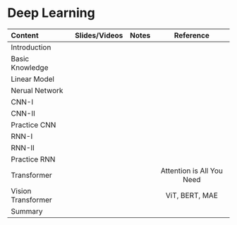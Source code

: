 # Deep Learning

 | Content                   | Slides/Videos   | Notes | Reference |
 |:-----------               |:----------------:|:----------------:|:----------------:|   
 | Introduction              | |  |  |
 | Basic Knowledge           | |  |  |
 | Linear Model              | |  |  |
 | Nerual Network            | |  |  |
 | CNN-I                     | |  |  |
 | CNN-II                    | |  |  |
 | Practice CNN              | |  |  |
 | RNN-I                     | |  |  |
 | RNN-II                    | |  |  |
 | Practice RNN              | |  |  |
 | Transformer               | |  |Attention is All You Need |
 | Vision Transformer        | |  |ViT, BERT, MAE|
 | Summary                   | |  |  |
